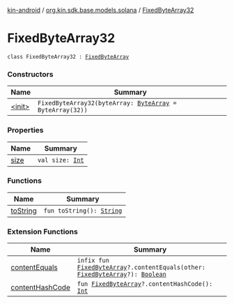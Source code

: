 [kin-android](../../index.md) / [org.kin.sdk.base.models.solana](../index.md) / [FixedByteArray32](./index.md)

# FixedByteArray32

`class FixedByteArray32 : `[`FixedByteArray`](../-fixed-byte-array/index.md)

### Constructors

| Name | Summary |
|---|---|
| [&lt;init&gt;](-init-.md) | `FixedByteArray32(byteArray: `[`ByteArray`](https://kotlinlang.org/api/latest/jvm/stdlib/kotlin/-byte-array/index.html)` = ByteArray(32))` |

### Properties

| Name | Summary |
|---|---|
| [size](size.md) | `val size: `[`Int`](https://kotlinlang.org/api/latest/jvm/stdlib/kotlin/-int/index.html) |

### Functions

| Name | Summary |
|---|---|
| [toString](to-string.md) | `fun toString(): `[`String`](https://kotlinlang.org/api/latest/jvm/stdlib/kotlin/-string/index.html) |

### Extension Functions

| Name | Summary |
|---|---|
| [contentEquals](../content-equals.md) | `infix fun `[`FixedByteArray`](../-fixed-byte-array/index.md)`?.contentEquals(other: `[`FixedByteArray`](../-fixed-byte-array/index.md)`?): `[`Boolean`](https://kotlinlang.org/api/latest/jvm/stdlib/kotlin/-boolean/index.html) |
| [contentHashCode](../content-hash-code.md) | `fun `[`FixedByteArray`](../-fixed-byte-array/index.md)`?.contentHashCode(): `[`Int`](https://kotlinlang.org/api/latest/jvm/stdlib/kotlin/-int/index.html) |
